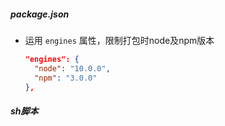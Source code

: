 

##### package.json
* 运用 `engines` 属性，限制打包时node及npm版本
  ```json
  "engines": {
    "node": "10.0.0",
    "npm": "3.0.0"
  },
  ```

 ##### sh脚本